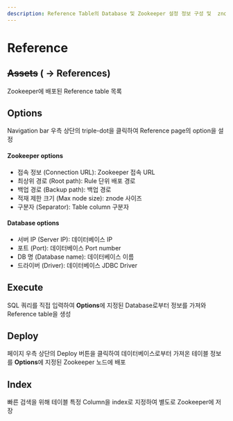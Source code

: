 ```yaml
---
description: Reference Table의 Database 및 Zookeeper 설정 정보 구성 및  znode에 배포하기 위한 page
---
```


# Reference

## ~~Assets~~ ( -> References)

Zookeeper에 배포된 Reference table 목록

## Options

Navigation bar 우측 상단의 triple-dot을 클릭하여 Reference page의 option을 설정

#### Zookeeper options

* 접속 정보 (Connection URL): Zookeeper 접속 URL
* 최상위 경로 (Root path): Rule 단위 배포 경로
* 백업 경로 (Backup path): 백업 경로
* 적재 제한 크기 (Max node size): znode 사이즈
* 구분자 (Separator): Table column 구분자

#### Database options

* 서버 IP (Server IP): 데이터베이스 IP
* 포트 (Port): 데이터베이스 Port number
* DB 명 (Database name): 데이터베이스 이름
* 드라이버 (Driver): 데이터베이스 JDBC Driver

## Execute

SQL 쿼리를 직접 입력하여 **Options**에 지정된 Database로부터 정보를 가져와 Reference table을 생성

## Deploy

페이지 우측 상단의 Deploy 버튼을 클릭하여 데이터베이스로부터 가져온 테이블 정보를 **Options**에 지정된 Zookeeper 노드에 배포

## Index

빠른 검색을 위해 테이블 특정 Column을 index로 지정하여 별도로 Zookeeper에 저장
